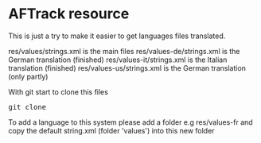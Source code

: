 # AFTrack resource

This is just a try to make it easier to get languages files translated.

res/values/strings.xml is the main files
res/values-de/strings.xml is the German translation (finished)
res/values-it/strings.xml is the Italian translation (finished)
res/values-us/strings.xml is the German translation (only partly)

With git start to clone this files

<pre>
git clone 
</pre>

To add a language to this system please add a folder
e.g res/values-fr and copy the default string.xml (folder 'values') into this new folder

